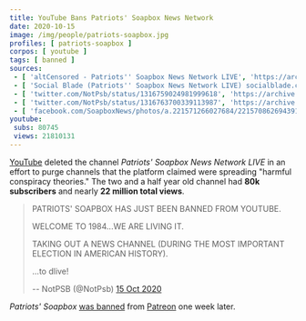 ```yaml
---
title: YouTube Bans Patriots' Soapbox News Network
date: 2020-10-15
image: /img/people/patriots-soapbox.jpg
profiles: [ patriots-soapbox ]
corpos: [ youtube ]
tags: [ banned ]
sources:
 - [ 'altCensored - Patriots'' Soapbox News Network LIVE', 'https://archive.is/yaYtv' ]
 - [ 'Social Blade (Patriots'' Soapbox News Network LIVE) socialblade.com/youtube/channel/UCWW3gYCvKS412p7o6qSK5gg', 'https://archive.is/0WhUW' ]
 - [ 'twitter.com/NotPsb/status/1316759024981999618', 'https://archive.is/XNBM9' ]
 - [ 'twitter.com/NotPsb/status/1316763700339113987', 'https://archive.is/llCa7' ]
 - [ 'facebook.com/SoapboxNews/photos/a.221571266027684/221570862694391/', 'https://archive.is/hvsFN' ]
youtube:
 subs: 80745
 views: 21810131
---
```


[YouTube](/youtube/) deleted the channel _Patriots' Soapbox News Network LIVE_
in an effort to purge channels that the platform claimed were spreading
"harmful conspiracy theories." The two and a half year old channel had **80k
subscribers** and nearly **22 million total views**.
> PATRIOTS' SOAPBOX HAS JUST BEEN BANNED FROM YOUTUBE.
>
> WELCOME TO 1984...WE ARE LIVING IT.
>
> TAKING OUT A NEWS CHANNEL (DURING THE MOST IMPORTANT ELECTION IN AMERICAN
> HISTORY).
>
> ...to dlive!
>
> -- NotPSB (@NotPsb) [15 Oct 2020](https://archive.is/XNBM9)

_Patriots' Soapbox_ [was banned](/events/patreon-bans-patriots-soapbox/) from
[Patreon](/patreon/) one week later.
